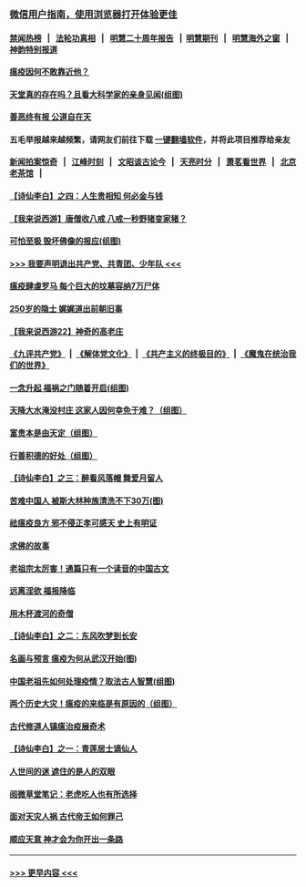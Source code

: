 ### [微信用户指南，使用浏览器打开体验更佳](https://github.com/gfw-breaker/banned-news1/blob/master/indexes/wechat-guide.md?t=0)
#### [禁闻热榜](热点新闻.md?t=0)  &nbsp;&nbsp;|&nbsp;&nbsp; [法轮功真相](https://github.com/gfw-breaker/truth/blob/master/README.md?t=0) &nbsp;&nbsp;|&nbsp;&nbsp; [明慧二十周年报告](https://github.com/gfw-breaker/mh-reports/blob/master/README.md?t=0) &nbsp;&nbsp;|&nbsp;&nbsp;[明慧期刊](https://github.com/gfw-breaker/mh-qikan) &nbsp;&nbsp;|&nbsp;&nbsp; [明慧海外之窗](https://github.com/gfw-breaker/mh-news/blob/master/README.md?t=0) &nbsp;&nbsp;|&nbsp;&nbsp; [神韵特别报道](https://github.com/gfw-breaker/mh-news/blob/master/shenyun.md?t=0)
#### [瘟疫因何不敢靠近他？](../pages/prog647/a102771304.md?t=02070911) 
#### [天堂真的存在吗？且看大科学家的亲身见闻(组图)](../pages/prog647/a102770666.md?t=02070911) 
#### [善恶终有报 公道自在天](../pages/prog647/a102770617.md?t=02070911) 
#### 五毛举报越来越频繁，请网友们前往下载 [一键翻墙软件](https://github.com/gfw-breaker/ssr-accounts)，并将此项目推荐给亲友
#### [新闻拍案惊奇](https://github.com/gfw-breaker/banned-news1/blob/master/pages/link4.md) &nbsp;&nbsp;|&nbsp;&nbsp; [江峰时刻](https://github.com/gfw-breaker/banned-news1/blob/master/pages/link4.md) &nbsp;&nbsp;|&nbsp;&nbsp; [文昭谈古论今](https://github.com/gfw-breaker/banned-news1/blob/master/pages/link4.md) &nbsp;&nbsp;|&nbsp;&nbsp; [天亮时分](https://github.com/gfw-breaker/banned-news1/blob/master/pages/link4.md) &nbsp;&nbsp;|&nbsp;&nbsp; [萧茗看世界](https://github.com/gfw-breaker/banned-news1/blob/master/pages/link4.md) &nbsp;&nbsp;|&nbsp;&nbsp; [北京老茶馆](https://github.com/gfw-breaker/banned-news1/blob/master/pages/link4.md) &nbsp;&nbsp;|&nbsp;&nbsp; 
#### [【诗仙李白】之四：人生贵相知 何必金与钱](../pages/prog647/a102770505.md?t=02070911) 
#### [【我来说西游】唐僧收八戒 八戒一秒野猪变家猪？](../pages/prog647/a102770528.md?t=02070911) 
#### [可怕至极 毁坏佛像的报应(组图)](../pages/prog647/a102769779.md?t=02070911) 
#### [>>> 我要声明退出共产党、共青团、少年队 <<<](https://github.com/begood0513/goodnews/blob/master/quit/letter.md) 
#### [瘟疫肆虐罗马 每个巨大的坟墓容纳7万尸体](../pages/prog647/a102769736.md?t=02070911) 
#### [250岁的隐士 娓娓道出前朝旧事](../pages/prog647/a102769724.md?t=02070911) 
#### [【我来说西游22】神奇的高老庄](../pages/prog647/a102769588.md?t=02070911) 
#### [《九评共产党》](https://github.com/begood0513/9ping.md/blob/master/README.md) &nbsp;|&nbsp; [《解体党文化》](../../../../jtdwh.md/blob/master/README.md)  &nbsp;|&nbsp; [《共产主义的终极目的》](../../../../gczydzjmd.md/blob/master/README.md) &nbsp;|&nbsp; [《魔鬼在统治我们的世界》](../../../../mgztzwmdsj.md/blob/master/README.md) 
#### [一念升起 福祸之门随着开启(组图)](../pages/prog647/a102768825.md?t=02070911) 
#### [天降大水淹没村庄 这家人因何幸免于难？（组图）](../pages/prog647/a102768813.md?t=02070911) 
#### [富贵本是由天定（组图）](../pages/prog647/a102767839.md?t=02070911) 
#### [行善积德的好处（组图）](../pages/prog647/a102767818.md?t=02070911) 
#### [【诗仙李白】之三：醉看风落帽 舞爱月留人](../pages/prog647/a102767267.md?t=02070911) 
#### [苦难中国人 被斯大林种族清洗不下30万(图)](../pages/prog647/a102767355.md?t=02070911) 
#### [祛瘟疫良方 邪不侵正孝可感天 史上有明证](../pages/prog647/a102766434.md?t=02070911) 
#### [求佛的故事](../pages/prog647/a102766422.md?t=02070911) 
#### [老祖宗太厉害！通篇只有一个读音的中国古文](../pages/prog647/a102766206.md?t=02070911) 
#### [远离淫欲 福报降临](../pages/prog647/a102765378.md?t=02070911) 
#### [用木杯渡河的奇僧](../pages/prog647/a102765363.md?t=02070911) 
#### [【诗仙李白】之二：东风吹梦到长安](../pages/prog647/a102765209.md?t=02070911) 
#### [名画与预言 瘟疫为何从武汉开始(图)](../pages/prog647/a102764474.md?t=02070911) 
#### [中国老祖先如何处理疫情？取法古人智慧(组图)](../pages/prog647/a102764472.md?t=02070911) 
#### [两个历史大灾！瘟疫的来临是有原因的（组图）](../pages/prog647/a102764462.md?t=02070911) 
#### [古代修道人镇瘟治疫展奇术](../pages/prog647/a102764286.md?t=02070911) 
#### [【诗仙李白】之一：青莲居士谪仙人](../pages/prog647/a102764251.md?t=02070911) 
#### [人世间的迷 遮住的是人的双眼](../pages/prog647/a102763589.md?t=02070911) 
#### [阅微草堂笔记：老虎吃人也有所选择](../pages/prog647/a102763565.md?t=02070911) 
#### [面对天灾人祸 古代帝王如何罪己](../pages/prog647/a102762583.md?t=02070911) 
#### [顺应天意 神才会为你开出一条路](../pages/prog647/a102762633.md?t=02070911) 

----
#### [ >>> 更早内容 <<< ](../indexes/prog647-earlier.md)
